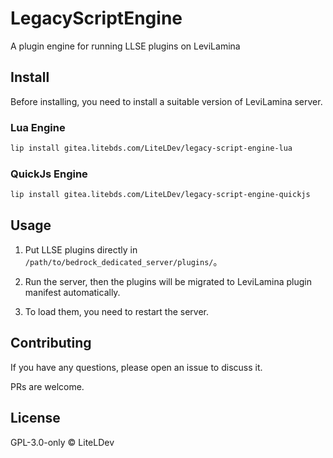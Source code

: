 # LegacyScriptEngine

A plugin engine for running LLSE plugins on LeviLamina

## Install

Before installing, you need to install a suitable version of LeviLamina server.

### Lua Engine

```sh
lip install gitea.litebds.com/LiteLDev/legacy-script-engine-lua
```

### QuickJs Engine

```sh
lip install gitea.litebds.com/LiteLDev/legacy-script-engine-quickjs
```

## Usage

1. Put LLSE plugins directly in `/path/to/bedrock_dedicated_server/plugins/`。

2. Run the server, then the plugins will be migrated to LeviLamina plugin manifest automatically.

3. To load them, you need to restart the server.

## Contributing

If you have any questions, please open an issue to discuss it.

PRs are welcome.

## License

GPL-3.0-only © LiteLDev
